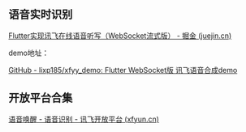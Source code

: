## 语音实时识别

[Flutter实现讯飞在线语音听写（WebSocket流式版） - 掘金 (juejin.cn)](https://juejin.cn/post/7110144535376625700)

demo地址：

[GitHub - lixp185/xfyy_demo: Flutter WebSocket版 讯飞语音合成demo](https://github.com/lixp185/xfyy_demo)


## 开放平台合集
[语音唤醒 - 语音识别 - 讯飞开放平台 (xfyun.cn)](https://www.xfyun.cn/service/awaken?type=awaken)